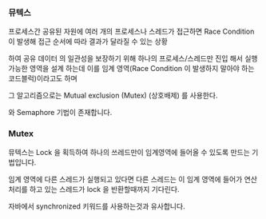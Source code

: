 ### 뮤텍스

프로세스간 공유된 자원에 여러 개의 프로세스나 스레드가 접근하면 Race Condition 이 발생해
접근 순서에 따라 결과가 달라질 수 있는 상황

하여 공유 데이터 의 일관성을 보장하기 위해 하나의 프로세스/스레드만 진입 해서 실행 가능한 영역을 설계 하는데
이를 임계 영역(Race Condition 이 발생하지 말아야 하는 코드블럭)이라고도 하며

그 알고리즘으로는 
Mutual exclusion (Mutex) (상호배제) 를 사용한다.

와 Semaphore 기법이 존재합니다.

### Mutex

뮤텍스는 Lock 을 획득하여 하나의 쓰레드만이 임계영역에 들어올 수 있도록 만드는 기법입니다.

임계 영역에 다른 스레드가 실행되고 있다면 다른 스레드는 이 임계 영역에 들어가 연산처리를 하고 있는 스레드가 lock 을
반환할때까지 기다린다.

자바에서 synchronized 키워드를 사용하는것과 유사합니다.





